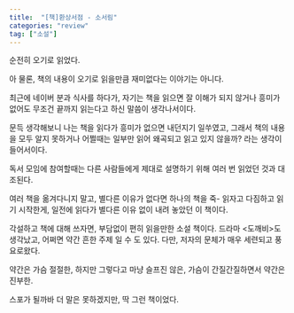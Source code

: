 ```yaml
---
title:  "[책]환상서점 - 소서림"
categories: "review"
tag: ["소설"]
---
```


순전히 오기로 읽었다.

아 물론, 책의 내용이 오기로 읽을만큼 재미없다는 이야기는 아니다.

최근에 네이버 분과 식사를 하다가, 자기는 책을 읽으면 잘 이해가 되지 않거나 흥미가 없어도 무조건 끝까지 읽는다고 하신 말씀이 생각나서이다.

문득 생각해보니 나는 책을 읽다가 흥미가 없으면 내던지기 일쑤였고, 그래서 책의 내용을 모두 알지 못하거나 어쩔때는 일부만 읽어 왜곡되고 읽고 있지 않을까? 라는 생각이 들어서이다.

독서 모임에 참여할때는 다른 사람들에게 제대로 설명하기 위해 여러 번 읽었던 것과 대조된다.


여러 책을 옮겨다니지 말고, 별다른 이유가 없다면 하나의 책을 죽- 읽자고 다짐하고 읽기 시작한게, 일전에 읽다가 별다른 이유 없이 내려 놓았던 이 책이다.

각설하고 책에 대해 쓰자면, 부담없이 편히 읽을만한 소설 책이다. 드라마 \<도깨비\>도 생각났고, 어쩌면 약간 흔한 주제 일 수 도 있다. 다만, 저자의 문체가 매우 세련되고 풍요로왔다.


약간은 가슴 절절한, 하지만 그렇다고 마냥 슬프진 않은, 가슴이 간질간질하면서 약간은 진부한.

스포가 될까바 더 말은 못하겠지만, 딱 그런 책이었다.
